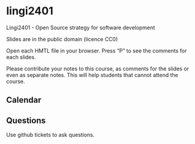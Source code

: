 # lingi2401
Lingi2401 - Open Source strategy for software development

Slides are in the public domain (licence CC0)

Open each HMTL file in your browser. Press “P” to see the comments for each slides.

Please contribute your notes to this course, as comments for the slides or even as separate notes. This will help students that cannot attend the course.

## Calendar


## Questions

Use github tickets to ask questions. 
